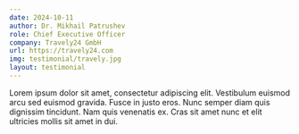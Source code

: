 ```yaml
---
date: 2024-10-11
author: Dr. Mikhail Patrushev
role: Chief Executive Officer
company: Travely24 GmbH
url: https://travely24.com
img: testimonial/travely.jpg
layout: testimonial
---
```

Lorem ipsum dolor sit amet, consectetur adipiscing elit. Vestibulum euismod arcu sed euismod gravida. Fusce in justo eros. Nunc semper diam quis dignissim tincidunt. Nam quis venenatis ex. Cras sit amet nunc et elit ultricies mollis sit amet in dui.
